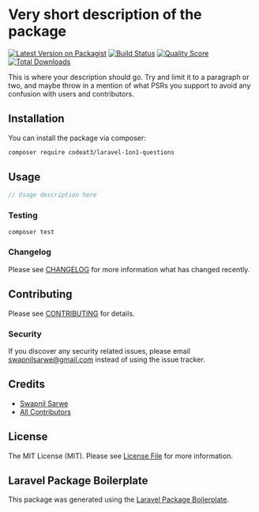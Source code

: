 # Very short description of the package

[![Latest Version on Packagist](https://img.shields.io/packagist/v/codeat3/laravel-1on1-questions.svg?style=flat-square)](https://packagist.org/packages/codeat3/laravel-1on1-questions)
[![Build Status](https://img.shields.io/travis/codeat3/laravel-1on1-questions/master.svg?style=flat-square)](https://travis-ci.org/codeat3/laravel-1on1-questions)
[![Quality Score](https://img.shields.io/scrutinizer/g/codeat3/laravel-1on1-questions.svg?style=flat-square)](https://scrutinizer-ci.com/g/codeat3/laravel-1on1-questions)
[![Total Downloads](https://img.shields.io/packagist/dt/codeat3/laravel-1on1-questions.svg?style=flat-square)](https://packagist.org/packages/codeat3/laravel-1on1-questions)

This is where your description should go. Try and limit it to a paragraph or two, and maybe throw in a mention of what PSRs you support to avoid any confusion with users and contributors.

## Installation

You can install the package via composer:

```bash
composer require codeat3/laravel-1on1-questions
```

## Usage

``` php
// Usage description here
```

### Testing

``` bash
composer test
```

### Changelog

Please see [CHANGELOG](CHANGELOG.md) for more information what has changed recently.

## Contributing

Please see [CONTRIBUTING](CONTRIBUTING.md) for details.

### Security

If you discover any security related issues, please email swapnilsarwe@gmail.com instead of using the issue tracker.

## Credits

- [Swapnil Sarwe](https://github.com/codeat3)
- [All Contributors](../../contributors)

## License

The MIT License (MIT). Please see [License File](LICENSE.md) for more information.

## Laravel Package Boilerplate

This package was generated using the [Laravel Package Boilerplate](https://laravelpackageboilerplate.com).